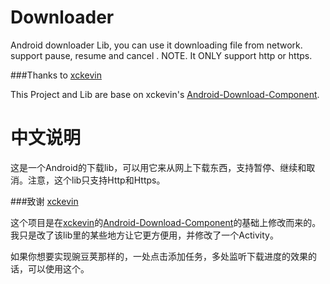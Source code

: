 Downloader
==========

Android downloader Lib, you can use it  downloading file from network. support pause, resume and cancel . NOTE. It ONLY support http or https.

###Thanks to 
[xckevin](https://github.com/xckevin)

This Project and Lib are base on xckevin's [Android-Download-Component](https://github.com/xckevin/Android-Download-Component).

中文说明
=======

这是一个Android的下载lib，可以用它来从网上下载东西，支持暂停、继续和取消。注意，这个lib只支持Http和Https。

###致谢
[xckevin](https://github.com/xckevin)

这个项目是在[xckevin](https://github.com/xckevin)的[Android-Download-Component](https://github.com/xckevin/Android-Download-Component)的基础上修改而来的。
我只是改了该lib里的某些地方让它更方便用，并修改了一个Activity。

如果你想要实现豌豆荚那样的，一处点击添加任务，多处监听下载进度的效果的话，可以使用这个。
